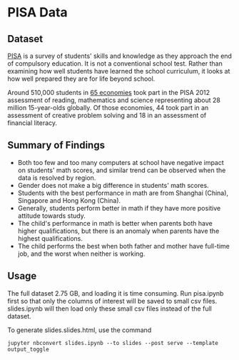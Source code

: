 # PISA Data

## Dataset

[PISA](https://www.google.com/url?q=https://s3.amazonaws.com/udacity-hosted-downloads/ud507/pisa2012.csv.zip&sa=D&ust=1552846825266000) is a survey of students' skills and knowledge as they approach the end of compulsory education. It is not a conventional school test. Rather than examining how well students have learned the school curriculum, it looks at how well prepared they are for life beyond school.

Around 510,000 students in [65 economies](https://www.google.com/url?q=http://www.oecd.org/pisa/aboutpisa/pisa-2012-participants.htm&sa=D&ust=1552846825267000) took part in the PISA 2012 assessment of reading, mathematics and science representing about 28 million 15-year-olds globally. Of those economies, 44 took part in an assessment of creative problem solving and 18 in an assessment of financial literacy.

## Summary of Findings

- Both too few and too many computers at school have negative impact on students' math scores, and similar trend can be observed when the data is resolved by region.
- Gender does not make a big difference in students' math scores.
- Students with the best performance in math are from Shanghai (China), Singapore and Hong Kong (China).
- Generally, students perform better in math if they have more positive attitude towards study.
- The child's performance in math is better when parents both have higher qualifications, but there is an anomaly when parents have the highest qualifications.
- The child performs the best when both father and mother have full-time job, and the worst when neither is working.

## Usage

The full dataset 2.75 GB, and loading it is time consuming. Run pisa.ipynb first so that only the columns of interest will be saved to small csv files. slides.ipynb will then load only these small csv files instead of the full dataset.

To generate slides.slides.html, use the command

```shell
jupyter nbconvert slides.ipynb --to slides --post serve --template output_toggle
```



